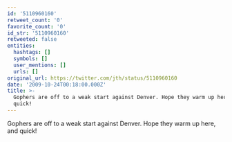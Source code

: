 ```yaml
---
id: '5110960160'
retweet_count: '0'
favorite_count: '0'
id_str: '5110960160'
retweeted: false
entities:
  hashtags: []
  symbols: []
  user_mentions: []
  urls: []
original_url: https://twitter.com/jth/status/5110960160
date: '2009-10-24T00:18:00.000Z'
title: >-
  Gophers are off to a weak start against Denver. Hope they warm up here, and
  quick!
---
```


Gophers are off to a weak start against Denver. Hope they warm up here, and quick!